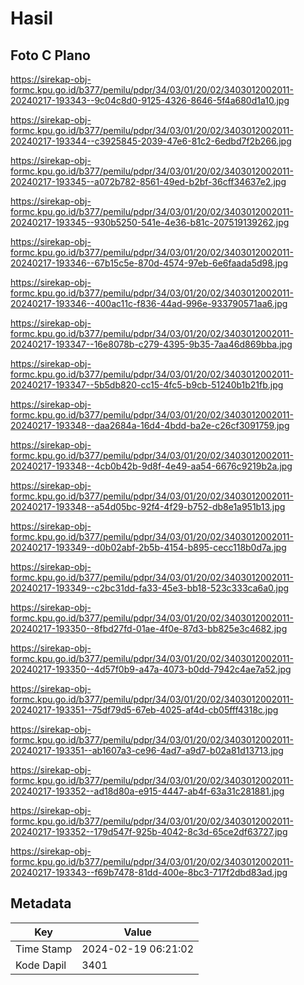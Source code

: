 # Hasil

## Foto C Plano

https://sirekap-obj-formc.kpu.go.id/b377/pemilu/pdpr/34/03/01/20/02/3403012002011-20240217-193343--9c04c8d0-9125-4326-8646-5f4a680d1a10.jpg

https://sirekap-obj-formc.kpu.go.id/b377/pemilu/pdpr/34/03/01/20/02/3403012002011-20240217-193344--c3925845-2039-47e6-81c2-6edbd7f2b266.jpg

https://sirekap-obj-formc.kpu.go.id/b377/pemilu/pdpr/34/03/01/20/02/3403012002011-20240217-193345--a072b782-8561-49ed-b2bf-36cff34637e2.jpg

https://sirekap-obj-formc.kpu.go.id/b377/pemilu/pdpr/34/03/01/20/02/3403012002011-20240217-193345--930b5250-541e-4e36-b81c-207519139262.jpg

https://sirekap-obj-formc.kpu.go.id/b377/pemilu/pdpr/34/03/01/20/02/3403012002011-20240217-193346--67b15c5e-870d-4574-97eb-6e6faada5d98.jpg

https://sirekap-obj-formc.kpu.go.id/b377/pemilu/pdpr/34/03/01/20/02/3403012002011-20240217-193346--400ac11c-f836-44ad-996e-933790571aa6.jpg

https://sirekap-obj-formc.kpu.go.id/b377/pemilu/pdpr/34/03/01/20/02/3403012002011-20240217-193347--16e8078b-c279-4395-9b35-7aa46d869bba.jpg

https://sirekap-obj-formc.kpu.go.id/b377/pemilu/pdpr/34/03/01/20/02/3403012002011-20240217-193347--5b5db820-cc15-4fc5-b9cb-51240b1b21fb.jpg

https://sirekap-obj-formc.kpu.go.id/b377/pemilu/pdpr/34/03/01/20/02/3403012002011-20240217-193348--daa2684a-16d4-4bdd-ba2e-c26cf3091759.jpg

https://sirekap-obj-formc.kpu.go.id/b377/pemilu/pdpr/34/03/01/20/02/3403012002011-20240217-193348--4cb0b42b-9d8f-4e49-aa54-6676c9219b2a.jpg

https://sirekap-obj-formc.kpu.go.id/b377/pemilu/pdpr/34/03/01/20/02/3403012002011-20240217-193348--a54d05bc-92f4-4f29-b752-db8e1a951b13.jpg

https://sirekap-obj-formc.kpu.go.id/b377/pemilu/pdpr/34/03/01/20/02/3403012002011-20240217-193349--d0b02abf-2b5b-4154-b895-cecc118b0d7a.jpg

https://sirekap-obj-formc.kpu.go.id/b377/pemilu/pdpr/34/03/01/20/02/3403012002011-20240217-193349--c2bc31dd-fa33-45e3-bb18-523c333ca6a0.jpg

https://sirekap-obj-formc.kpu.go.id/b377/pemilu/pdpr/34/03/01/20/02/3403012002011-20240217-193350--8fbd27fd-01ae-4f0e-87d3-bb825e3c4682.jpg

https://sirekap-obj-formc.kpu.go.id/b377/pemilu/pdpr/34/03/01/20/02/3403012002011-20240217-193350--4d57f0b9-a47a-4073-b0dd-7942c4ae7a52.jpg

https://sirekap-obj-formc.kpu.go.id/b377/pemilu/pdpr/34/03/01/20/02/3403012002011-20240217-193351--75df79d5-67eb-4025-af4d-cb05fff4318c.jpg

https://sirekap-obj-formc.kpu.go.id/b377/pemilu/pdpr/34/03/01/20/02/3403012002011-20240217-193351--ab1607a3-ce96-4ad7-a9d7-b02a81d13713.jpg

https://sirekap-obj-formc.kpu.go.id/b377/pemilu/pdpr/34/03/01/20/02/3403012002011-20240217-193352--ad18d80a-e915-4447-ab4f-63a31c281881.jpg

https://sirekap-obj-formc.kpu.go.id/b377/pemilu/pdpr/34/03/01/20/02/3403012002011-20240217-193352--179d547f-925b-4042-8c3d-65ce2df63727.jpg

https://sirekap-obj-formc.kpu.go.id/b377/pemilu/pdpr/34/03/01/20/02/3403012002011-20240217-193343--f69b7478-81dd-400e-8bc3-717f2dbd83ad.jpg


## Metadata

| Key        | Value               |
| ---------- | ------------------- |
| Time Stamp | 2024-02-19 06:21:02 |
| Kode Dapil | 3401                |



